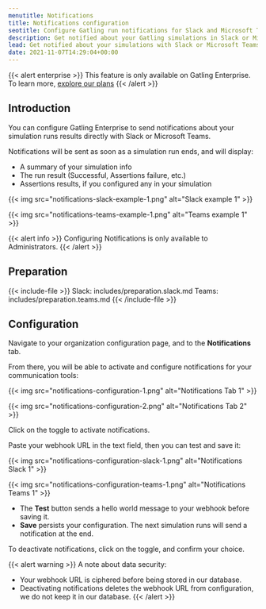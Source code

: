 ```yaml
---
menutitle: Notifications
title: Notifications configuration
seotitle: Configure Gatling run notifications for Slack and Microsoft Teams 
description: Get notified about your Gatling simulations in Slack or Microsoft Teams.
lead: Get notified about your simulations with Slack or Microsoft Teams.
date: 2021-11-07T14:29:04+00:00
---
```


{{< alert enterprise >}}
This feature is only available on Gatling Enterprise. To learn more, [explore our plans](https://gatling.io/pricing?utm_source=docs)
{{< /alert >}}

## Introduction

You can configure Gatling Enterprise to send notifications about your simulation runs results directly with Slack or Microsoft Teams. 

Notifications will be sent as soon as a simulation run ends, and will display:
- A summary of your simulation info
- The run result (Successful, Assertions failure, etc.)
- Assertions results, if you configured any in your simulation

{{< img src="notifications-slack-example-1.png" alt="Slack example 1" >}}

{{< img src="notifications-teams-example-1.png" alt="Teams example 1" >}}

{{< alert info >}}
Configuring Notifications is only available to Administrators. 
{{< /alert >}}

## Preparation

{{< include-file >}}
Slack: includes/preparation.slack.md
Teams: includes/preparation.teams.md
{{< /include-file >}}

## Configuration

Navigate to your organization configuration page, and to the **Notifications** tab.

From there, you will be able to activate and configure notifications for your communication tools:

{{< img src="notifications-configuration-1.png" alt="Notifications Tab 1" >}}

{{< img src="notifications-configuration-2.png" alt="Notifications Tab 2" >}}

Click on the toggle to activate notifications.

Paste your webhook URL in the text field, then you can test and save it:

{{< img src="notifications-configuration-slack-1.png" alt="Notifications Slack 1" >}}

{{< img src="notifications-configuration-teams-1.png" alt="Notifications Teams 1" >}}

- The **Test** button sends a hello world message to your webhook before saving it.
- **Save** persists your configuration. The next simulation runs will send a notification at the end.

To deactivate notifications, click on the toggle, and confirm your choice.

{{< alert warning >}}
A note about data security:
- Your webhook URL is ciphered before being stored in our database.
- Deactivating notifications deletes the webhook URL from configuration, we do not keep it in our database.
{{< /alert >}}

